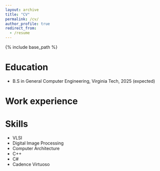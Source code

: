 ```yaml
---
layout: archive
title: "CV"
permalink: /cv/
author_profile: true
redirect_from:
  - /resume
---
```


{% include base_path %}

Education
======
* B.S in General Computer Engineering, Virginia Tech, 2025 (expected)

Work experience
======

  
Skills
======
* VLSI
* Digital Image Processing
* Computer Architecture
* C++
* C#
* Cadence Virtuoso

